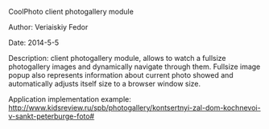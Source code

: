 CoolPhoto client photogallery module

Author:
Veriaiskiy Fedor

Date:
2014-5-5

Description:
client photogallery module, allows to watch a fullsize photogallery images and dynamically navigate through them.
Fullsize image popup also represents information about current photo showed and automatically adjusts itself size to a browser window size.

Application implementation example:
http://www.kidsreview.ru/spb/photogallery/kontsertnyi-zal-dom-kochnevoi-v-sankt-peterburge-foto#
